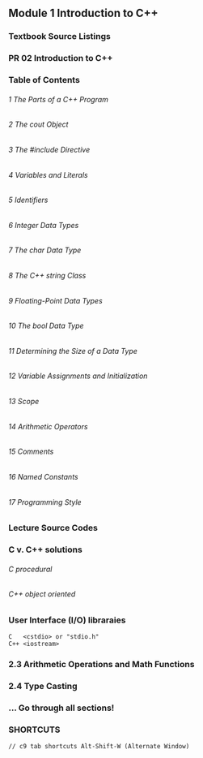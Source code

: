 Module 1 Introduction to C++
-------------------------------------------
### Textbook Source Listings
### PR 02 Introduction to C++
### Table of Contents
######	1 The Parts of a C++ Program
######	2 The cout Object
######	3 The #include Directive
######	4 Variables and Literals
######	5 Identifiers
######	6 Integer Data Types
######	7 The char Data Type
######	8 The C++ string Class
######	9 Floating-Point Data Types
######	10 The bool Data Type
######	11 Determining the Size of a Data Type
######	12 Variable Assignments and Initialization
######	13 Scope
######	14 Arithmetic Operators
######	15 Comments
######	16 Named Constants
######	17 Programming Style 

### Lecture Source Codes

### C v. C++ solutions
######  C   procedural 
######	C++ object oriented

### User Interface (I/O) libraraies
    C   <cstdio> or "stdio.h"
    C++ <iostream>

### 2.3 Arithmetic Operations and Math Functions
	
### 2.4 Type Casting

### ...  Go through all sections!

### SHORTCUTS
    // c9 tab shortcuts Alt-Shift-W (Alternate Window)

